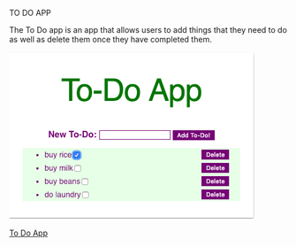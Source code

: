 TO DO APP

The To Do app is an app that allows users to add things that they need to do as well as delete them once they have completed them.

![To Do App](/images/ToDoApp.png)

[To Do App](https://ms-marcela.github.io/to-do-app/)
